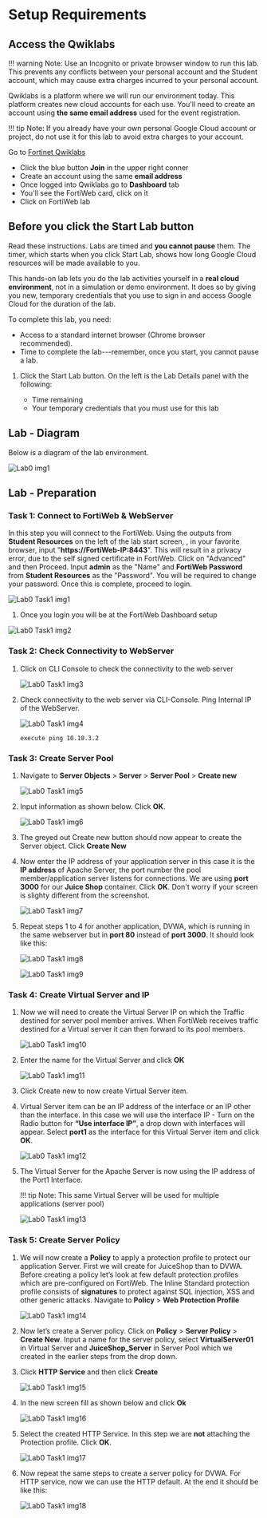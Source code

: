 # Setup Requirements

## Access the Qwiklabs

!!! warning
    Note: Use an Incognito or private browser window to run this lab. This prevents any conflicts between your personal account and the Student account, which may cause extra charges incurred to your personal account.

Qwiklabs is a platform where we will run our environment today. This platform creates new cloud accounts for each use.
You'll need to create an account using **the same email address** used for the event registration.

!!! tip
    Note: If you already have your own personal Google Cloud account or project, do not use it for this lab to avoid extra charges to your account.

Go to [Fortinet Qwiklabs](https://fortinet.qwiklabs.com/)

* Click the blue button **Join** in the upper right conner
* Create an account using the same **email address**
* Once logged into Qwiklabs go to **Dashboard** tab
* You'll see the FortiWeb card, click on it
* Click on FortiWeb lab

## Before you click the Start Lab button

Read these instructions. Labs are timed and **you cannot pause** them. The timer, which starts when you click Start Lab, shows how long Google Cloud resources will be made available to you.

This hands-on lab lets you do the lab activities yourself in a **real cloud environment**, not in a simulation or demo environment. It does so by giving you new, temporary credentials that you use to sign in and access Google Cloud for the duration of the lab.

To complete this lab, you need:

* Access to a standard internet browser (Chrome browser recommended).
* Time to complete the lab---remember, once you start, you cannot pause a lab.

1. Click the Start Lab button. On the left is the Lab Details panel with the following:

    * Time remaining
    * Your temporary credentials that you must use for this lab

## Lab - Diagram

Below is a diagram of the lab environment.

![Lab0 img1](Lab0-img1.png)

## Lab - Preparation

### Task 1: Connect to FortiWeb & WebServer
In this step you will connect to the FortiWeb. Using the outputs from **Student Resources** on the left of the lab start screen, , in your favorite browser, input "**https://FortiWeb-IP:8443**". This will result in a privacy error, due to the self signed certificate in FortiWeb. Click on "Advanced" and then Proceed. Input **admin** as the "Name" and **FortiWeb Password** from **Student Resources** as the "Password". You will be required to change your password. Once this is complete, proceed to login.

![Lab0 Task1 img1](Lab0-Task1-img1.png)

1. Once you login you will be at the FortiWeb Dashboard setup

![Lab0 Task1 img2](Lab0-Task1-img2.png)

### Task 2: Check Connectivity to WebServer
1. Click on CLI Console to check the connectivity to the web server

    ![Lab0 Task1 img3](Lab0-Task1-img3.png)

2. Check connectivity to the web server via CLI-Console. Ping Internal IP of the WebServer.

    ![Lab0 Task1 img4](Lab0-Task1-img4.png)

    ``` 
    execute ping 10.10.3.2
    ```

### Task 3: Create Server Pool
1. Navigate to **Server Objects** > **Server** > **Server Pool** > **Create new**

    ![Lab0 Task1 img5](Lab0-Task1-img5.png)

2. Input information as shown below. Click **OK**.

    ![Lab0 Task1 img6](Lab0-Task1-img6.png)

3. The greyed out Create new button should now appear to create the Server object. Click **Create New**

4. Now enter the IP address of your application server in this case it is the **IP address** of Apache Server, the port number the pool member/application server listens for connections. We are using **port 3000** for our **Juice Shop** container. Click **OK**. Don't worry if your screen is slighty different from the screenshot.

    ![Lab0 Task1 img7](Lab0-Task1-img7.png)

5. Repeat steps 1 to 4 for another application, DVWA, which is running in the same webserver but in **port 80** instead of **port 3000**. It should look like this:

    ![Lab0 Task1 img8](Lab0-Task1-img8.png)

    ![Lab0 Task1 img9](Lab0-Task1-img9.png)

### Task 4: Create Virtual Server and IP

1. Now we will need to create the Virtual Server IP on which the Traffic destined for server pool member arrives. When FortiWeb receives traffic destined for a Virtual server it can then forward to its pool members.

    ![Lab0 Task1 img10](Lab0-Task1-img10.png)

2. Enter the name for the Virtual Server and click **OK**

    ![Lab0 Task1 img11](Lab0-Task1-img11.png)

3. Click Create new to now create Virtual Server item.

4. Virtual Server item can be an IP address of the interface or an IP other than the interface. In this case we will use the interface IP - Turn on the Radio button for **“Use interface IP”**, a drop down with interfaces will appear. Select **port1** as the interface for this Virtual Server item and click **OK**.

    ![Lab0 Task1 img12](Lab0-Task1-img12.png)

5. The Virtual Server for the Apache Server is now using the IP address of the Port1 Interface. 

    !!! tip
        Note: This same Virtual Server will be used for multiple applications (server pool)

    ![Lab0 Task1 img13](Lab0-Task1-img13.png)

### Task 5: Create Server Policy
1. We will now create a **Policy** to apply a protection profile to protect our application Server. First we will create for JuiceShop than to DVWA. Before creating a policy let’s look at few default protection profiles which are pre-configured on FortiWeb. The Inline Standard protection profile consists of **signatures** to protect against SQL injection, XSS and other generic attacks. Navigate to **Policy** > **Web Protection Profile**

    ![Lab0 Task1 img14](Lab0-Task1-img14.png)

2. Now let’s create a Server policy. Click on **Policy** > **Server Policy** > **Create New**. Input a name for the server policy, select **VirtualServer01** in Virtual Server and **JuiceShop_Server** in Server Pool which we created in the earlier steps from the drop down.

3. Click **HTTP Service** and then click **Create** 

    ![Lab0 Task1 img15](Lab0-Task1-img15.png)

4. In the new screen fill as shown below and click **Ok**

    ![Lab0 Task1 img16](Lab0-Task1-img16.png)

5. Select the created HTTP Service. In this step we are **not** attaching the Protection profile. Click **OK**.

    ![Lab0 Task1 img17](Lab0-Task1-img17.png)

6. Now repeat the same steps to create a server policy for DVWA. For HTTP service, now we can use the HTTP default. At the end it should be like this:

    ![Lab0 Task1 img18](Lab0-Task1-img18.png)
